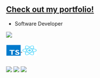 <a href="https://gabrielnogueira.tech/"><h2>Check out my portfolio!</h2></a>

- Software Developer

<div>
  <a href="https://gabrielnogueira.tech/">
  <img height="170em" src="https://github-readme-stats.vercel.app/api/top-langs/?username=bbynog&layout=compact&langs_count=7&theme=tokyonight"/>
</div>
<div style="display: inline_block"><br>
     <img align="center" alt="BBY-Ts" height="30" width="40" src="https://raw.githubusercontent.com/devicons/devicon/master/icons/typescript/typescript-plain.svg">
     <img align="center" alt="BBY-React" height="30" width="40" src="https://raw.githubusercontent.com/devicons/devicon/master/icons/react/react-original.svg">
</div>
  
 ##
  
<div>
  <a href="https://gabrielnogueira.tech" target="_blank"><img src="https://img.shields.io/badge/Portfolio-%23000000.svg?style=for-the-badge&logo=firefox&logoColor=#FF7139"></a>
  <a href = "mailto:bbynogueira@gmail.com"><img src="https://img.shields.io/badge/-Gmail-%23333?style=for-the-badge&logo=gmail&logoColor=white" target="_blank"></a>
  <a href="https://linkedin.com/in/bbynog" target="_blank"><img src="https://img.shields.io/badge/-LinkedIn-%230077B5?style=for-the-badge&logo=linkedin&logoColor=white" target="_blank"></a> 
</div>
